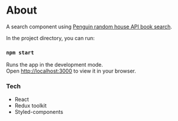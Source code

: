 # About

A search component using [Penguin random house API book search](http://www.penguinrandomhouse.biz/webservices/rest/).

In the project directory, you can run:

### `npm start`

Runs the app in the development mode.\
Open [http://localhost:3000](http://localhost:3000) to view it in your browser.

### Tech

- React
- Redux toolkit
- Styled-components
